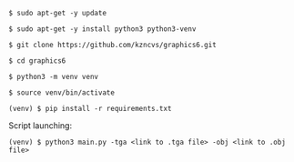 
`$ sudo apt-get -y update`

`$ sudo apt-get -y install python3 python3-venv`

`$ git clone https://github.com/kzncvs/graphics6.git`

`$ cd graphics6`

`$ python3 -m venv venv`

`$ source venv/bin/activate`

`(venv) $ pip install -r requirements.txt`

Script launching:

`(venv) $ python3 main.py -tga <link to .tga file> -obj <link to .obj file>`
